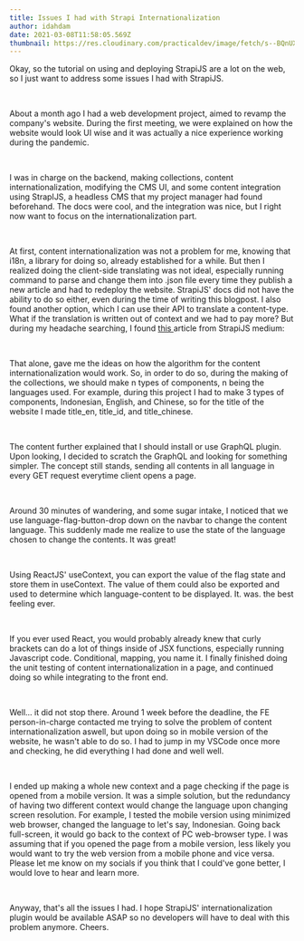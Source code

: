 ```yaml
---
title: Issues I had with Strapi Internationalization
author: idahdam
date: 2021-03-08T11:58:05.569Z
thumbnail: https://res.cloudinary.com/practicaldev/image/fetch/s--BQnUXhDA--/c_imagga_scale,f_auto,fl_progressive,h_420,q_auto,w_1000/https://dev-to-uploads.s3.amazonaws.com/i/0stcpprta4xdxiaauulj.png
---
```

Okay, so the tutorial on using and deploying StrapiJS are a lot on the web, so I just want to address some issues I had with StrapiJS. 

<br/>

About a month ago I had a web development project, aimed to revamp the company's website. During the first meeting, we were explained on how the website would look UI wise and it was actually a nice experience working during the pandemic. 

<br/>

I was in charge on the backend, making collections, content internationalization, modifying the CMS UI, and some content integration using StrapIJS, a headless CMS that my project manager had found beforehand. The docs were cool, and the integration was nice, but I right now want to focus on the internationalization part. 

<br/>

At first, content internationalization was not a problem for me, knowing that i18n, a library for doing so, already established for a while. But then I realized doing the client-side translating was not ideal, especially running command to parse and change them into .json file every time they publish a new article and had to redeploy the website. StrapiJS' docs did not have the ability to do so either, even during the time of writing this blogpost. I also found another option, which I can use their API to translate a content-type. What if the translation is written out of context and we had to pay more? But during my headache searching, I found [this ](https://medium.com/strapi/content-internationalization-with-strapi-507ef5869c15)article from StrapiJS medium: 

<br/>

That alone, gave me the ideas on how the algorithm for the content internationalization would work. So, in order to do so, during the making of the collections, we should make n types of components, n being the languages used. For example, during this project I had to make 3 types of components, Indonesian, English, and Chinese, so for the title of the website I made title_en, title_id, and title_chinese.

<br/>

The content further explained that I should install or use GraphQL plugin. Upon looking, I decided to scratch the GraphQL and looking for something simpler. The concept still stands, sending all contents in all language in every GET request everytime client opens a page. 

<br/>

Around 30 minutes of wandering, and some sugar intake, I noticed that we use language-flag-button-drop down on the navbar to change the content language. This suddenly made me realize to use the state of the language chosen to change the contents. It was great!

<br/>

Using ReactJS' useContext, you can export the value of the flag state and store them in useContext. The value of them could also be exported and used to determine which language-content to be displayed. It. was. the best feeling ever. 

<br/>

If you ever used React, you would probably already knew that curly brackets can do a lot of things inside of JSX functions, especially running Javascript code. Conditional, mapping, you name it. I finally finished doing the unit testing of content internationalization in a page, and continued doing so while integrating to the front end.

<br/>

Well... it did not stop there. Around 1 week before the deadline, the FE person-in-charge contacted me trying to solve the problem of content internationalization aswell, but upon doing so in mobile version of the website, he wasn't able to do so. I had to jump in my VSCode once more and checking, he did everything I had done and well well. 

<br/>

I ended up making a whole new context and a page checking if the page is opened from a mobile version. It was a simple solution, but the redundancy of having two different context would change the language upon changing screen resolution. For example, I tested the mobile version using minimized web browser, changed the language to let's say,  Indonesian. Going back full-screen, it would go back to the context of PC web-browser type. I was assuming that if you opened the page from a mobile version, less likely you would want to try the web version from a mobile phone and vice versa. Please let me know on my socials if you think that I could've gone better, I would love to hear and learn more.

<br/>

Anyway, that's all the issues I had. I hope StrapiJS' internationalization plugin would be available ASAP so no developers will have to deal with this problem anymore. Cheers.
